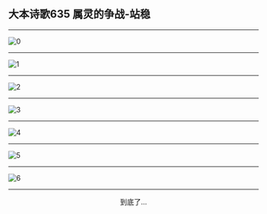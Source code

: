
## 大本诗歌635 属灵的争战-站稳
        
<div id="aplayer0"></div>

---

<img alt="0" data-original="/data/d0635/0.png">

---

<img alt="1" data-original="/data/d0635/1.png">

---

<img alt="2" data-original="/data/d0635/2.png">

---

<img alt="3" data-original="/data/d0635/3.png">

---

<img alt="4" data-original="/data/d0635/4.png">

---

<img alt="5" data-original="/data/d0635/5.png">

---

<img alt="6" data-original="/data/d0635/6.png">

---

<p style="text-align: center">到底了...</p>

<script src="/js/dist-view.js"></script>

<script>
MAIN.id = 'd0635';
        
const ap0 = new APlayer({
    container: document.getElementById('aplayer0'),
    volume: 1,
    loop: 'none',
    preload: 'none',
    audio: [{
        name: '大本诗歌635.mp3',
        artist: '大本诗歌',
        url: 'https://res.wx.qq.com/voice/getvoice?mediaid=MzI0NTk3MDM5M18yMjQ3NDk1NTMx',
        cover: '/favicon'
    }]
});
</script>
